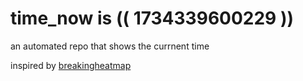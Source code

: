 # time_now is (( 1734339600229 ))

an automated repo that shows the currnent time

inspired by [breakingheatmap](https://github.com/breakingheatmap/breakingheatmap)
